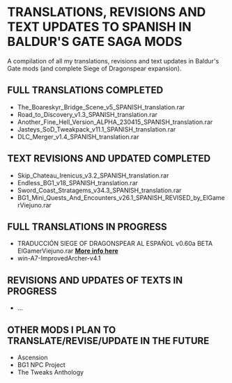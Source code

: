 # TRANSLATIONS, REVISIONS AND TEXT UPDATES TO SPANISH IN BALDUR'S GATE SAGA MODS
A compilation of all my translations, revisions and text updates in Baldur's Gate mods (and complete Siege of Dragonspear expansion).

## FULL TRANSLATIONS COMPLETED
- The_Boareskyr_Bridge_Scene_v5_SPANISH_translation.rar
- Road_to_Discovery_v1.3_SPANISH_translation.rar
- Another_Fine_Hell_Version_ALPHA_230415_SPANISH_translation.rar
- Jasteys_SoD_Tweakpack_v11.1_SPANISH_translation.rar
- DLC_Merger_v1.4_SPANISH_translation.rar

## TEXT REVISIONS AND UPDATED COMPLETED
- Skip_Chateau_Irenicus_v3.2_SPANISH_translation.rar
- Endless_BG1_v18_SPANISH_translation.rar
- Sword_Coast_Stratagems_v34.3_SPANISH_translation.rar
- BG1_Mini_Quests_And_Encounters_v26.1_SPANISH_REVISED_by_ElGamerViejuno.rar

## FULL TRANSLATIONS IN PROGRESS
- TRADUCCIÓN SIEGE OF DRAGONSPEAR AL ESPAÑOL v0.60a BETA ElGamerViejuno.rar **[More info here](https://github.com/ElGamerViejuno/translation-siege-of-dragonspear-into-spanish)**
- win-A7-ImprovedArcher-v4.1 

## REVISIONS AND UPDATES OF TEXTS IN PROGRESS
- ...

## OTHER MODS I PLAN TO TRANSLATE/REVISE/UPDATE IN THE FUTURE
- Ascension
- BG1 NPC Project
- The Tweaks Anthology
